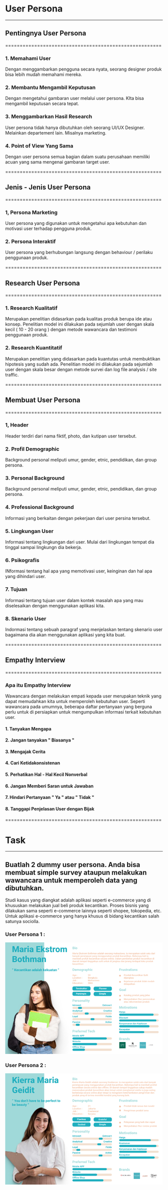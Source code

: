 # User Persona
------------------------------------------------------
## Pentingnya User Persona
======================================================
### 1. Memahami User

Dengan menggambarkan pengguna secara nyata, seorang designer produk bisa lebih mudah memahami mereka.

### 2. Membantu Mengambil Keputusan

Dengan mengetahui gambaran user melalui user persona. KIta bisa mengambil keputusan secara tepat.

### 3. Menggambarkan Hasil Research

User persona tidak hanya dibutuhkan oleh seorang UI/UX Designer. Melainkan departement lain. Misalnya marketing.

### 4. Point of View Yang Sama

Dengan user persona semua bagian dalam suatu perusahaan memiliki acuan yang sama mengenai gambaran target user.

======================================================
## Jenis - Jenis User Persona
======================================================

### 1, Persona Marketing

User persona yang digunakan untuk mengetahui apa kebutuhan dan motivasi user terhadap pengguna produk.

### 2. Persona Interaktif

User persona yang berhubungan langsung dengan behaviour / perilaku penggunaan produk.

======================================================
## Research User Persona
======================================================

### 1. Research Kualitatif

Merupakan penelitian didasarkan pada kualitas produk berupa ide atau konsep. Penelitian model ini dilakukan pada sejumlah user dengan skala kecil ( 10 - 20 orang ) dengan metode wawancara dan testimoni penggunaan produk.

### 2. Research Kuantitatif

Merupakan penelitian yang didasarkan pada kuantutas untuk membuktikan hipotesis yang sudah ada. Penelitian model ini dilakukan pada sejumlah user dengan skala besar dengan metode survei dan log file analysis / site traffic.

======================================================
## Membuat User Persona
======================================================

### 1, Header

Header terdiri dari nama fiktif, photo, dan kutipan user tersebut.

### 2. Profil Demographic

Background personal meliputi umur, gender, etnic, pendidikan, dan group persona.

### 3. Personal Background

Background personal meliputi umur, gender, etnic, pendidikan, dan group persona.

### 4. Professional Background

Informasi yang berkaitan dengan pekerjaan dari user persina tersebut.

### 5. Lingkungan User

Informasi tentang lingkungan dari user. Mulai dari lingkungan tempat dia tinggal sampai lingkungn dia bekerja.

### 6. Psikografis

INformasi tentang hal apa yang memotivasi user, keinginan dan hal apa yang dihindari user.

### 7. Tujuan

Informasi tentang tujuan user dalam kontek masalah apa yang mau diselesaikan dengan menggunakan aplikasi kita.

### 8. Skenario User

Indormasi tentang sebuah paragraf yang menjelaskan tentang skenario user bagaimana dia akan menggunakan aplikasi yang kita buat.

======================================================
## Empathy Interview
======================================================

### Apa itu Empathy Interview

Wawancara dengan melakukan empati kepada user merupakan teknik yang dapat memudahkan kita untuk memperoleh kebutuhan user. Seperti wawancara pada umumnya, beberapa daftar pertanyaan yang berguna perlu untuk di persiapkan untuk mengumpulkan informasi terkait kebutuhan user.

#### 1. Tanyakan Mengapa
#### 2. Jangan tanyakan " Biasanya "
#### 3. Mengajak Cerita
#### 4. Cari Ketidakonsistenan
#### 5. Perhatikan Hal - Hal Kecil Nonverbal
#### 6. Jangan Memberi Saran untuk Jawaban
#### 7. Hindari Pertanyaan " Ya " atau " Tidak "
#### 8. Tanggapi Penjelasan User dengan Bijak

======================================================
# Task
------------------------------------------------------

## Buatlah 2 dummy user persona. Anda bisa membuat simple survey ataupun melakukan wawancara untuk memperoleh data yang dibutuhkan.

Studi kasus yang diangkat adalah aplikasi seperti e-commerce yang di khususkan melakukan 
jual beli produk kecantikan. Proses bisnis yang dilakukan sama seperti e-commerce lainnya seperti
shopee, tokopedia, etc. Untuk aplikasi e-commerce yang hanya khusus di bidang kecantikan salah 
satunya sociolla.

### User Persona 1 :

<img src = Screenshots/1.png>

### User Persona 2 :

<img src = Screenshots/2.png>

